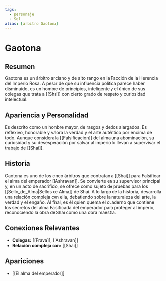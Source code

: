 ```yaml
---
tags:
  - personaje
  - Sel
alias: [árbitro Gaotona]
---
```


# Gaotona

## Resumen
Gaotona es un árbitro anciano y de alto rango en la Facción de la Herencia del Imperio Rosa. A pesar de que su influencia política parece haber disminuido, es un hombre de principios, inteligente y el único de sus colegas que trata a [[Shai]] con cierto grado de respeto y curiosidad intelectual.

## Apariencia y Personalidad
Es descrito como un hombre mayor, de rasgos y dedos alargados. Es reflexivo, honorable y valora la verdad y el arte auténtico por encima de todo. Aunque considera la [[Falsificacion]] del alma una abominación, su curiosidad y su desesperación por salvar al imperio lo llevan a supervisar el trabajo de [[Shai]].

## Historia
Gaotona es uno de los cinco árbitros que contratan a [[Shai]] para Falsificar el alma del emperador [[Ashravan]]. Se convierte en su supervisor principal y, en un acto de sacrificio, se ofrece como sujeto de pruebas para los [[Sello_de_Alma|Sellos de Alma]] de Shai. A lo largo de la historia, desarrolla una relación compleja con ella, debatiendo sobre la naturaleza del arte, la verdad y el engaño. Al final, es él quien quema el cuaderno que contiene los secretos del alma Falsificada del emperador para proteger al imperio, reconociendo la obra de Shai como una obra maestra.

## Conexiones Relevantes
* **Colegas:** [[Frava]], [[Ashravan]]
* **Relación compleja con:** [[Shai]]

## Apariciones
* [[El alma del emperador]]
